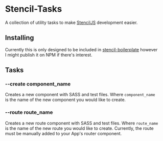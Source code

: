 # Stencil-Tasks

A collection of utility tasks to make [StencilJS](https://stenciljs.com/) development easier.

## Installing
Currently this is only designed to be included in [stencil-boilerplate](https://github.com/Beclamide/stenciljs-boilerplate) however I might publish it on NPM if there's interest.

## Tasks

### --create component_name
Creates a new component with SASS and test files. Where `component_name` is the name of the new component you would like to create.

### --route route_name
Creates a new route component with SASS and test files. Where `route_name` is the name of the new route you would like to create. Currently, the route must be manually added to your App's router component.
